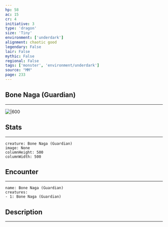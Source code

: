 ```yaml
---
hp: 58
ac: 15
cr: 4
initiative: 3
type: 'dragon'    
size: 'Tiny'
environment: ['underdark']
alignment: chaotic good
legendary: False
lair: False
mythic: False
regional: False
tags: ['monster', 'environment/underdark']
source: "MM"
page: 233
---
```


## Bone Naga (Guardian)
---

![|600](D:/Program%20Files/5e.tools/img/bestiary/MM/Bone%20Naga.jpg)

## Stats
---

```statblock
creature: Bone Naga (Guardian)
image: None
columnHeight: 500
columnWidth: 500
```

## Encounter
---

```encounter-table
name: Bone Naga (Guardian)
creatures:
- 1: Bone Naga (Guardian)
```

## Description
---




